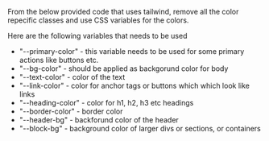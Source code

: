 From the below provided code that uses tailwind, remove all the color repecific classes and use CSS variables for the colors. 

Here are the following variables that needs to be used

- "--primary-color" -  this variable needs to be used for some primary actions like buttons etc. 
- "--bg-color" - should be applied as backgorund color for body
- "--text-color" - color of the text
- "--link-color" - color for anchor tags or buttons which which look like links
- "--heading-color" - color for h1, h2, h3 etc headings
- "--border-color" - border color
- "--header-bg" - backforund color of the header
- "--block-bg" - background color of larger divs or sections, or containers

